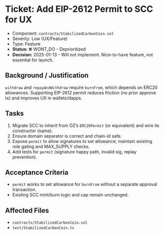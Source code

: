 # Ticket: Add EIP-2612 Permit to SCC for UX

- Component: `contracts/StabilizedCarbonCoin.sol`
- Severity: Low (UX/Feature)
- Type: Feature
- **Status:** ❌ WONT_DO - Deprioritized
- **Decision:** 2025-01-13 - Will not implement. Nice-to-have feature, not essential for launch.

## Background / Justification

`withdraw` and `repayAndWithdraw` require `burnFrom`, which depends on ERC20 allowances. Supporting EIP-2612 permit reduces friction (no prior approve tx) and improves UX in wallets/dapps.

## Tasks

1. Migrate SCC to inherit from OZ’s `ERC20Permit` (or equivalent) and wire its constructor (name).
2. Ensure domain separator is correct and chain-id safe.
3. Expose `permit` to allow signatures to set allowance; maintain existing role gating and MAX_SUPPLY checks.
4. Add tests for `permit` (signature happy path, invalid sig, replay prevention).

## Acceptance Criteria

- `permit` works to set allowance for `burnFrom` without a separate approval transaction.
- Existing SCC mint/burn logic and cap remain unchanged.

## Affected Files

- `contracts/StabilizedCarbonCoin.sol`
- `test/StabilizedCarbonCoin.ts`
